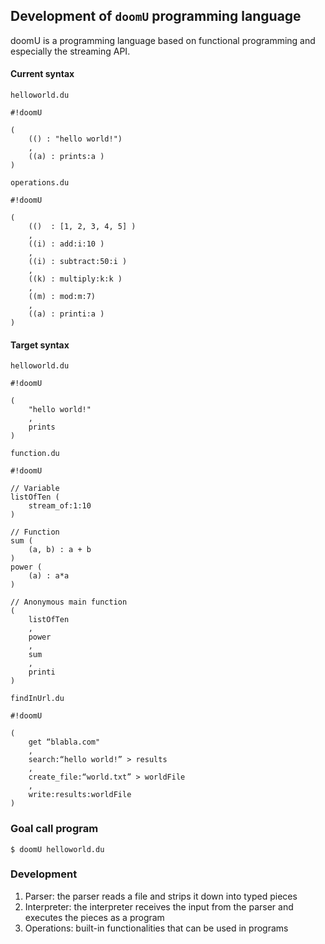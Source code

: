 ## Development of `doomU` programming language

doomU is a programming language based on functional programming and especially the streaming API.

#### Current syntax
`helloworld.du`
```
#!doomU

(
    (() : "hello world!")
    ,
    ((a) : prints:a )
)
```

`operations.du`
```
#!doomU

(
    (()  : [1, 2, 3, 4, 5] )
    ,
    ((i) : add:i:10 )
    ,
    ((i) : subtract:50:i )
    ,
    ((k) : multiply:k:k )
    ,
    ((m) : mod:m:7)
    ,
    ((a) : printi:a )
)
```

#### Target syntax

`helloworld.du`
```
#!doomU

(
    "hello world!"
    ,
    prints
)
```

`function.du`
```
#!doomU

// Variable
listOfTen (
    stream_of:1:10
)

// Function
sum (
    (a, b) : a + b
)
power (
    (a) : a*a
)

// Anonymous main function
(
    listOfTen
    ,
    power
    ,
    sum
    ,
    printi
)
```

`findInUrl.du`
```
#!doomU

(
    get “blabla.com"
    ,
    search:“hello world!” > results
    ,
    create_file:“world.txt” > worldFile
    ,
    write:results:worldFile
)
```

### Goal call program

```
$ doomU helloworld.du
```

### Development
1. Parser: the parser reads a file and strips it down into typed pieces
2. Interpreter: the interpreter receives the input from the parser and executes the pieces as a program
3. Operations: built-in functionalities that can be used in programs
